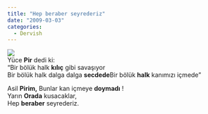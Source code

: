 ```yaml
---
title: "Hep beraber seyrederiz"
date: "2009-03-03"
categories: 
  - Dervish
---
```


  
![](/uploads/image/mevlana.jpg)  
Yüce **Pir** dedi ki:  
“Bir bölük halk **kılıç** gibi savaşıyor  
Bir bölük halk dalga dalga **secdede**Bir bölük **halk** kanımızı içmede”

Asil **Pirim,** Bunlar kan içmeye **doymadı** !  
Yarın **Orada** kusacaklar,  
Hep **beraber** seyrederiz.

